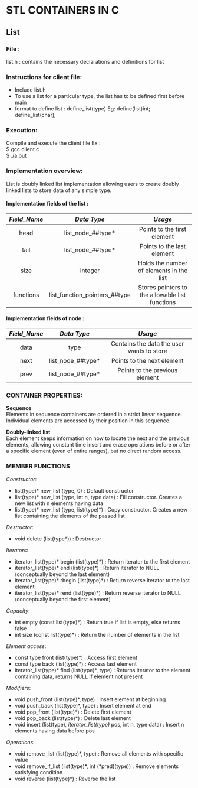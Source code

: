 # STL CONTAINERS IN C

## List

### File :
list.h : contains the necessary declarations and definitions for list

### Instructions for client file:
- Include list.h
- To use a list for a particular type, the list has to be defined first before main
- format to define list : define_list(type)
	Eg: define(list)int; define_list(char);

### Execution:
Compile and execute the client file
Ex :  
$ gcc client.c  
$ ./a.out  

### Implementation overview:

List is doubly linked list implementation allowing users to create doubly linked lists to store data of any simple type. 

#### Implementation fields of the list :
|*Field_Name*|*Data Type*|*Usage*|
| :---: | :---: | :---: |
|head| list_node_##type*|Points to the first element|
|tail| list_node_##type*|Points to the last element|
|size| Integer |Holds the number of elements in the list|
|functions| list_function_pointers_##type |Stores pointers to the allowable list functions|

#### Implementation fields of node :
|*Field_Name*|*Data Type*|*Usage*|
| :---: | :---: | :---: |
|data| type |Contains the data the user wants to store |
|next| list_node_##type* |Points to the next element|
|prev| list_node_##type* |Points to the previous element|

### CONTAINER PROPERTIES:

**Sequence**  
Elements in sequence containers are ordered in a strict linear sequence. Individual elements are accessed by their position in this sequence.

**Doubly-linked list**  
Each element keeps information on how to locate the next and the previous elements, allowing constant time insert and erase operations before or after a specific element (even of entire ranges), but no direct random access.

### MEMBER FUNCTIONS
*Constructor*:

- list(type)* new_list (type, 0) : Default constructor
- list(type)* new_list (type, int n, type data) : Fill constructor. Creates a new list with n elements having data
- list(type)* new_list (type, list(type)*) : Copy constructor. Creates a new list containing the elements of the passed list

*Destructor*:

- void delete (list(type*)) : Destructor

*Iterators*:

- iterator_list(type)* begin (list(type)*) : Return iterator to the first element
- iterator_list(type)* end (list(type)*) : Return iterator to NULL (conceptually beyond the last element) 
- iterator_list(type)* rbegin (list(type)*) : Return reverse iterator to the last element
- iterator_list(type)* rend (list(type)*) : Return reverse iterator to NULL (conceptually beyond the first element)

*Capacity*:

- int empty (const list(type)*) : Return true if list is empty, else returns false
- int size (const list(type)*) : Return the number of elements in the list

*Element access*:

- const type front (list(type)*) : Access first element
- const type back (list(type)*) : Access last element
- iterator_list(type)* find (list(type)*, type) : Returns iterator to the element containing data, returns NULL if element not present


*Modifiers*:

- void push_front (list(type)*, type) : Insert element at beginning
- void push_back (list(type)*, type) : Insert element at end
- void pop_front (list(type)*) : Delete first element
- void pop_back (list(type)*) : Delete last element
- void insert (list(type)*, iterator_list(type)* pos, int n, type data) : Insert n elements having data before pos


*Operations*:

- void remove_list (list(type)*, type) : Remove all elements with specific value
- void remove_if_list (list(type)*, int (*pred)(type)) : Remove elements satisfying condition
- void reverse (list(type)*) : Reverse the list